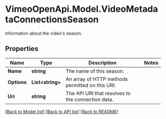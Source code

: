# VimeoOpenApi.Model.VideoMetadataConnectionsSeason
Information about the video's season.
## Properties

Name | Type | Description | Notes
------------ | ------------- | ------------- | -------------
**Name** | **string** | The name of this season. | 
**Options** | **List&lt;string&gt;** | An array of HTTP methods permitted on this URI. | 
**Uri** | **string** | The API URI that resolves to the connection data. | 

[[Back to Model list]](../README.md#documentation-for-models) [[Back to API list]](../README.md#documentation-for-api-endpoints) [[Back to README]](../README.md)


